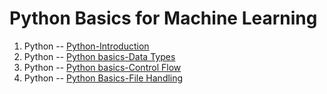 # Python Basics for Machine Learning


1. Python -- [Python-Introduction](python/python-basics)
2. Python -- [Python basics-Data Types](python/python-basics)
3. Python -- [Python basics-Control Flow](python/python-basics)
4. Python -- [Python Basics-File Handling](python/python-basics)
